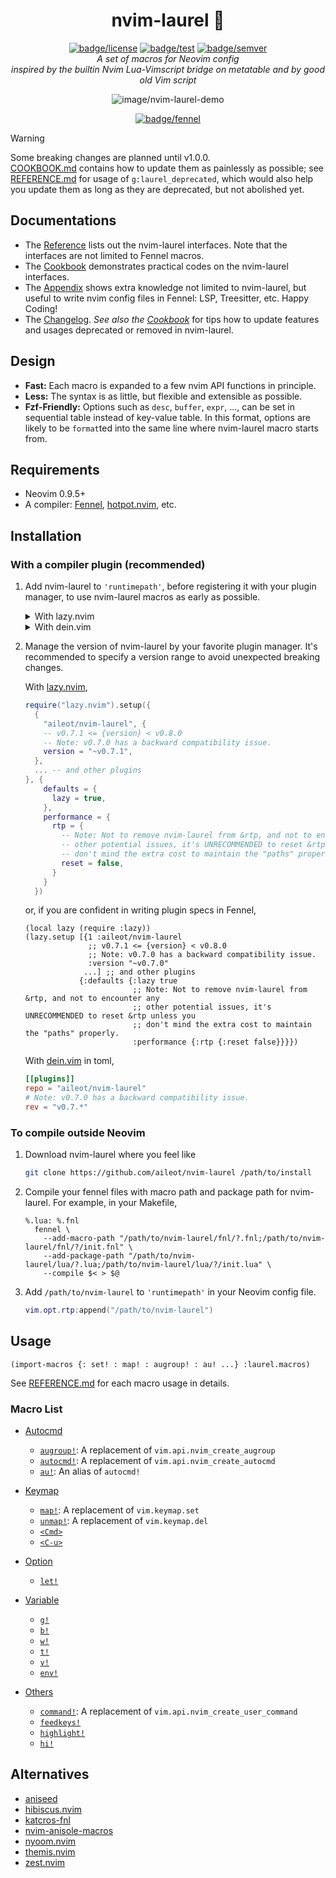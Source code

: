<div align="center">

# nvim-laurel 🌿

[![badge/license](https://img.shields.io/badge/License-MIT-blue.svg?style=flat-square)][path/to/license]
[![badge/test](https://img.shields.io/github/actions/workflow/status/aileot/nvim-laurel/test.yml?branch=main&label=Test&logo=github&style=flat-square)][workflow/test]
[![badge/semver](https://img.shields.io/github/release/aileot/nvim-laurel?display_name=tag&sort=semver&label=Release)][path/to/semver]\
_A set of macros for Neovim config_\
_inspired by the builtin Nvim Lua-Vimscript bridge on metatable and by good old Vim script_

![image/nvim-laurel-demo](https://user-images.githubusercontent.com/46470475/207041810-4d0afa5e-f9cc-4878-86f2-e607cff20601.png)

[![badge/fennel](https://img.shields.io/badge/Powered_by_Fennel-030281?logo=Lua&style=for-the-badge)][url/to/fennel]

[workflow/test]: https://github.com/aileot/nvim-laurel/actions/workflows/test.yml
[path/to/license]: ./LICENSE
[path/to/semver]: https://github.com/aileot/nvim-laurel/releases/latest
[url/to/fennel]: https://fennel-lang.org/

</div>

> [!WARNING]
> Some breaking changes are planned until v1.0.0.  
> [COOKBOOK.md](./COOKBOOK.md) contains how to update them as painlessly as
> possible; see [REFERENCE.md](./REFERENCE.md) for usage of
> `g:laurel_deprecated`, which would also help you update them as long as they
> are deprecated, but not abolished yet.

## Documentations

- The [Reference](./REFERENCE.md) lists out the nvim-laurel interfaces.
  Note that the interfaces are not limited to Fennel macros.
- The [Cookbook](./COOKBOOK.md) demonstrates practical codes on the
  nvim-laurel interfaces.
- The [Appendix](./APPENDIX.md) shows extra knowledge not limited to
  nvim-laurel, but useful to write nvim config files in Fennel:
  LSP, Treesitter, etc. Happy Coding!
- The [Changelog](./CHANGELOG.md).
  _See also the [Cookbook](./COOKBOOK.md)_
  for tips how to update features and usages deprecated or removed in
  nvim-laurel.

## Design

- **Fast:** Each macro is expanded to a few nvim API functions in principle.
- **Less:** The syntax is as little, but flexible and extensible as possible.
- **Fzf-Friendly:** Options such as `desc`, `buffer`, `expr`, ..., can be set
  in sequential table instead of key-value table. In this format, options are
  likely to be `format`ted into the same line where nvim-laurel macro starts
  from.

## Requirements

- Neovim 0.9.5+
- A compiler: [Fennel][Fennel], [hotpot.nvim][hotpot.nvim], etc.

## Installation

### With a compiler plugin (recommended)

1. Add nvim-laurel to `'runtimepath'`, before registering it with your plugin
   manager, to use nvim-laurel macros as early as possible.

   <details>
   <summary>
   With lazy.nvim
   </summary>

   ```lua
   local function prerequisite(name, url)
     -- To manage the version of repo, the path should be where your plugin manager will download it.
     local name = url:gsub("^.*/", "")
     local path = vim.fn.stdpath("data") .. "/lazy/" .. name
     if not vim.loop.fs_stat(path) then
       vim.fn.system({
         "git",
         "clone",
         "--filter=blob:none",
         url,
         path,
       })
     end
     vim.opt.runtimepath:prepend(path)
   end

   -- Install your favorite plugin manager.
   prerequisite("https://github.com/folke/lazy.nvim")

   -- Install nvim-laurel
   prerequisite("https://github.com/aileot/nvim-laurel")

   -- Install a runtime compiler
   prerequisite("https://github.com/rktjmp/hotpot.nvim")

   require("hotpot").setup({
     compiler = {
       macros = {
         env = "_COMPILER",
         allowedGlobals = false,
         -- Comment out below to use `os`, `vim`, etc. at compile time,
         -- but UNRECOMMENDED with nvim-laurel.
         -- compilerEnv = _G,
       },
     },
   })

   -- Then, you can write config in Fennel with nvim-laurel.
   require("your.core")
   ```

   </details>

   <details>
   <summary>
   With dein.vim
   </summary>

   ```lua
   local function prerequisite(url)
     -- To manage the version of repo, the path should be where your plugin manager will download it.
     local path = "~/.cache/dein/repos/" .. url:gsub("^.*://", "")
     if not vim.loop.fs_stat(path) then
       vim.fn.system({
         "git",
         "clone",
         "--filter=blob:none",
         url,
         path,
       })
     end
     vim.opt.runtimepath:prepend(path)
   end

   -- Install your favorite plugin manager.
   prerequisite("https://github.com/Shougo/dein.vim")

   -- Install nvim-laurel
   prerequisite("https://github.com/aileot/nvim-laurel")

   -- Install a runtime compiler
   prerequisite("https://github.com/rktjmp/hotpot.nvim")

   require("hotpot").setup({
     compiler = {
       macros = {
         env = "_COMPILER",
         allowedGlobals = false,
       },
     },
   })

   -- Then, you can write config in Fennel with nvim-laurel.
   require("your.core")
   ```

   </details>

2. Manage the version of nvim-laurel by your favorite plugin manager. It's
   recommended to specify a version range to avoid unexpected breaking
   changes.

   With [lazy.nvim](https://github.com/folke/lazy.nvim),

   ```lua
   require("lazy.nvim").setup({
     {
       "aileot/nvim-laurel", {
       -- v0.7.1 <= {version} < v0.8.0
       -- Note: v0.7.0 has a backward compatibility issue.
       version = "~v0.7.1",
     },
     ... -- and other plugins
   }, {
       defaults = {
         lazy = true,
       },
       performance = {
         rtp = {
           -- Note: Not to remove nvim-laurel from &rtp, and not to encounter any
           -- other potential issues, it's UNRECOMMENDED to reset &rtp unless you
           -- don't mind the extra cost to maintain the "paths" properly.
           reset = false,
         }
       }
     })
   ```

   or, if you are confident in writing plugin specs in Fennel,

   ```fennel
   (local lazy (require :lazy))
   (lazy.setup [{1 :aileot/nvim-laurel
                 ;; v0.7.1 <= {version} < v0.8.0
                 ;; Note: v0.7.0 has a backward compatibility issue.
                 :version "~v0.7.0"
                ...] ;; and other plugins
               {:defaults {:lazy true
                           ;; Note: Not to remove nvim-laurel from &rtp, and not to encounter any
                           ;; other potential issues, it's UNRECOMMENDED to reset &rtp unless you
                           ;; don't mind the extra cost to maintain the "paths" properly.
                           :performance {:rtp {:reset false}}}})
   ```

   With [dein.vim](https://github.com/Shougo/dein.vim) in toml,

   ```toml
   [[plugins]]
   repo = "aileot/nvim-laurel"
   # Note: v0.7.0 has a backward compatibility issue.
   rev = "v0.7.*"
   ```

### To compile outside Neovim

1. Download nvim-laurel where you feel like

   ```sh
   git clone https://github.com/aileot/nvim-laurel /path/to/install
   ```

2. Compile your fennel files with macro path and package path for nvim-laurel.
   For example, in your Makefile,

   ```make
   %.lua: %.fnl
     fennel \
       --add-macro-path "/path/to/nvim-laurel/fnl/?.fnl;/path/to/nvim-laurel/fnl/?/init.fnl" \
       --add-package-path "/path/to/nvim-laurel/lua/?.lua;/path/to/nvim-laurel/lua/?/init.lua" \
       --compile $< > $@
   ```

3. Add `/path/to/nvim-laurel` to `'runtimepath'` in your Neovim config file.

   ```lua
   vim.opt.rtp:append("/path/to/nvim-laurel")
   ```

## Usage

```fennel
(import-macros {: set! : map! : augroup! : au! ...} :laurel.macros)
```

See [REFERENCE.md](./doc/REFERENCE.md) for each macro usage in details.

### Macro List

- [Autocmd](./doc/REFERENCE.md#Autocmd)

  - [`augroup!`](./doc/REFERENCE.md#augroup):
    A replacement of `vim.api.nvim_create_augroup`
  - [`autocmd!`](./doc/REFERENCE.md#autocmd):
    A replacement of `vim.api.nvim_create_autocmd`
  - [`au!`](./doc/REFERENCE.md#au):
    An alias of `autocmd!`

- [Keymap](./doc/REFERENCE.md#Keymap)

  - [`map!`](./doc/REFERENCE.md#map): A replacement of `vim.keymap.set`
  - [`unmap!`](./doc/REFERENCE.md#unmap): A replacement of `vim.keymap.del`
  - [`<Cmd>`](./doc/REFERENCE.md#Cmd)
  - [`<C-u>`](./doc/REFERENCE.md#C-u)

- [Option](./doc/REFERENCE.md#Option)

  - [`let!`](./doc/REFERENCE.md#let)

- [Variable](./doc/REFERENCE.md#Variable)

  - [`g!`](./doc/REFERENCE.md#g)
  - [`b!`](./doc/REFERENCE.md#b)
  - [`w!`](./doc/REFERENCE.md#w)
  - [`t!`](./doc/REFERENCE.md#t)
  - [`v!`](./doc/REFERENCE.md#v)
  - [`env!`](./doc/REFERENCE.md#env)

- [Others](./doc/REFERENCE.md#Others)
  - [`command!`](./doc/REFERENCE.md#command):
    A replacement of `vim.api.nvim_create_user_command`
  - [`feedkeys!`](./doc/REFERENCE.md#feedkeys)
  - [`highlight!`](./doc/REFERENCE.md#highlight)
  - [`hi!`](./doc/REFERENCE.md#hi)

## Alternatives

- [aniseed](https://github.com/Olical/aniseed)
- [hibiscus.nvim](https://github.com/udayvir-singh/hibiscus.nvim)
- [katcros-fnl](https://github.com/katawful/katcros-fnl)
- [nvim-anisole-macros](https://github.com/katawful/nvim-anisole-macros)
- [nyoom.nvim](https://github.com/shaunsingh/nyoom.nvim)
- [themis.nvim](https://github.com/datwaft/themis.nvim)
- [zest.nvim](https://github.com/tsbohc/zest.nvim)

[Fennel]: https://github.com/bakpakin/Fennel
[hotpot.nvim]: https://github.com/rktjmp/hotpot.nvim
